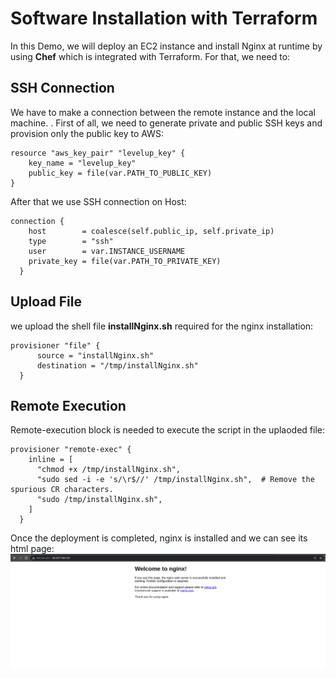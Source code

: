 # Software Installation with Terraform
In this Demo, we will deploy an EC2 instance and install Nginx at runtime by using **Chef** which is integrated with Terraform. For that, we need to:
## SSH Connection
We have to make a connection between the remote instance and the local machine. . First of all, we need to generate private and public SSH keys and provision only the public key to AWS:
```
resource "aws_key_pair" "levelup_key" {
    key_name = "levelup_key"
    public_key = file(var.PATH_TO_PUBLIC_KEY)
}
```

After that we use SSH connection on Host:
```
connection {
    host        = coalesce(self.public_ip, self.private_ip)
    type        = "ssh"
    user        = var.INSTANCE_USERNAME
    private_key = file(var.PATH_TO_PRIVATE_KEY)
  }
```
## Upload File 
we upload the shell file **installNginx.sh** required for the nginx installation:
```
provisioner "file" {
      source = "installNginx.sh"
      destination = "/tmp/installNginx.sh"
  }
```
## Remote Execution 
Remote-execution block is needed to execute the script in the uplaoded file:
```
provisioner "remote-exec" {
    inline = [
      "chmod +x /tmp/installNginx.sh",
      "sudo sed -i -e 's/\r$//' /tmp/installNginx.sh",  # Remove the spurious CR characters.
      "sudo /tmp/installNginx.sh",
    ]
  }
```

Once the deployment is completed, nginx is installed and we can see its html page:
![](./nginx.png)

